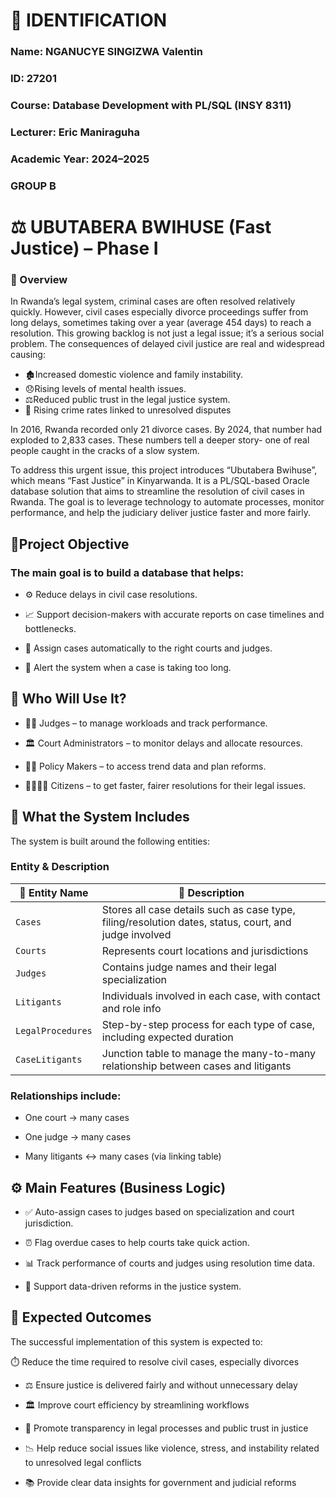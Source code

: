 # 👤 IDENTIFICATION

### Name: NGANUCYE SINGIZWA Valentin
### ID: 27201
### Course: Database Development with PL/SQL (INSY 8311)
### Lecturer: Eric Maniraguha
### Academic Year: 2024–2025
### GROUP B




# ⚖️ UBUTABERA BWIHUSE (Fast Justice) – Phase I

### 📌 Overview
In Rwanda’s legal system, criminal cases are often resolved relatively quickly. However, civil cases especially divorce proceedings suffer from long delays, sometimes taking over a year (average 454 days) to reach a resolution. This growing backlog is not just a legal issue; it’s a serious social problem. The consequences of delayed civil justice are real and widespread causing: 
- 🏚️Increased domestic violence and family instability.
- 😞Rising levels of mental health issues.
- ⚖️Reduced public trust in the legal justice system.
- 🚨 Rising crime rates linked to unresolved disputes

In 2016, Rwanda recorded only 21 divorce cases. By 2024, that number had exploded to 2,833 cases. These numbers tell a deeper story- one of real people caught in the cracks of a slow system.

To address this urgent issue, this project introduces “Ubutabera Bwihuse”, which means “Fast Justice” in Kinyarwanda. It is a PL/SQL-based Oracle database solution that aims to streamline the resolution of civil cases in Rwanda. The goal is to leverage technology to automate processes, monitor performance, and help the judiciary deliver justice faster and more fairly.


 

## 🎯Project Objective

### The main goal is to build a database that helps:

- ⚙️ Reduce delays in civil case resolutions.

- 📈 Support decision-makers with accurate reports on case timelines and bottlenecks.

- 🤖 Assign cases automatically to the right courts and judges.

- 🚨 Alert the system when a case is taking too long.

## 👥 Who Will Use It?

- 👩‍⚖️ Judges – to manage workloads and track performance.

- 🏛️ Court Administrators – to monitor delays and allocate resources.

- 🧑‍💼 Policy Makers – to access trend data and plan reforms.

- 👨‍👩‍👧‍👦 Citizens – to get faster, fairer resolutions for their legal issues.

## 🧱 What the System Includes

The system is built around the following entities:

### Entity & Description
| 🧩 **Entity Name** | 📄 **Description**                                                                                    |
| ------------------ | ----------------------------------------------------------------------------------------------------- |
| `Cases`            | Stores all case details such as case type, filing/resolution dates, status, court, and judge involved |
| `Courts`           | Represents court locations and jurisdictions                                                          |
| `Judges`           | Contains judge names and their legal specialization                                                   |
| `Litigants`        | Individuals involved in each case, with contact and role info                                         |
| `LegalProcedures`  | Step-by-step process for each type of case, including expected duration                               |
| `CaseLitigants`    | Junction table to manage the many-to-many relationship between cases and litigants                    |


  
### Relationships include:

- One court → many cases

- One judge → many cases

- Many litigants ↔ many cases (via linking table)

## ⚙️ Main Features (Business Logic)

- ✅ Auto-assign cases to judges based on specialization and court jurisdiction.

- ⏰ Flag overdue cases to help courts take quick action.

- 📊 Track performance of courts and judges using resolution time data.

- 🧠 Support data-driven reforms in the justice system.

## 🚀 Expected Outcomes

The successful implementation of this system is expected to:

⏱️ Reduce the time required to resolve civil cases, especially divorces

- ⚖️ Ensure justice is delivered fairly and without unnecessary delay

- 🏛️ Improve court efficiency by streamlining workflows

- 📢 Promote transparency in legal processes and public trust in justice

- 📉 Help reduce social issues like violence, stress, and instability related to unresolved legal conflicts

- 📚 Provide clear data insights for government and judicial reforms












